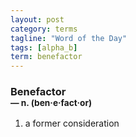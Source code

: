 ```yaml
---
layout: post
category: terms
tagline: "Word of the Day"
tags: [alpha_b]
term: benefactor
---
```


<h3>Benefactor<br/> <small>&mdash; n. (ben<span>&middot;</span>e<span>&middot;</span>fact<span>&middot;</span>or)</small></h3>
<p><ol><li>a former consideration</li>
</ol></p>
